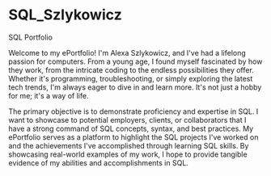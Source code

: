 # SQL_Szlykowicz
SQL Portfolio

Welcome to my ePortfolio! I'm Alexa Szlykowicz, and I've had a lifelong passion for computers. From a young age, I found myself fascinated by how they work, from the intricate coding to the endless possibilities they offer. Whether it's programming, troubleshooting, or simply exploring the latest tech trends, I'm always eager to dive in and learn more. It's not just a hobby for me; it's a way of life. 

The primary objective is to demonstrate proficiency and expertise in SQL. I want to showcase to potential employers, clients, or collaborators that I have a strong command of SQL concepts, syntax, and best practices. My ePortfolio serves as a platform to highlight the SQL projects I've worked on and the achievements I've accomplished through learning SQL skills. By showcasing real-world examples of my work, I hope to provide tangible evidence of my abilities and accomplishments in SQL.

